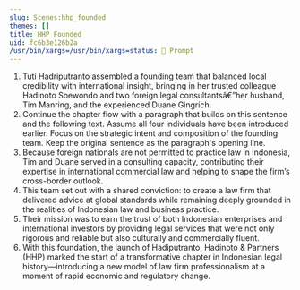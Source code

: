 ```yaml
---
slug: Scenes:hhp_founded
themes: []
title: HHP Founded
uid: fc6b3e126b2a
/usr/bin/xargs=/usr/bin/xargs=status: 💬 Prompt
---
```

1. Tuti Hadriputranto assembled a founding team that balanced local credibility with international insight, bringing in her trusted colleague Hadinoto Soewondo and two foreign legal consultantsâ€”her husband, Tim Manring, and the experienced Duane Gingrich.
2. Continue the chapter flow with a paragraph that builds on this sentence and the following text. Assume all four individuals have been introduced earlier. Focus on the strategic intent and composition of the founding team. Keep the original sentence as the paragraph's opening line.
2. Because foreign nationals are not permitted to practice law in Indonesia, Tim and Duane served in a consulting capacity, contributing their expertise in international commercial law and helping to shape the firm’s cross-border outlook.
3. This team  set out with a shared conviction: to create a law firm that delivered advice at global standards while remaining deeply grounded in the realities of Indonesian law and business practice.
4. Their mission was to earn the trust of both Indonesian enterprises and international investors by providing legal services that were not only rigorous and reliable but also culturally and commercially fluent.
5. With this foundation, the launch of Hadiputranto, Hadinoto & Partners (HHP) marked the start of a transformative chapter in Indonesian legal history—introducing a new model of law firm professionalism at a moment of rapid economic and regulatory change.
